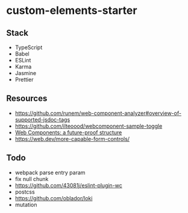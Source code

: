 # custom-elements-starter

## Stack

-   TypeScript
-   Babel
-   ESLint
-   Karma
-   Jasmine
-   Prettier

## Resources

-   https://github.com/runem/web-component-analyzer#overview-of-supported-jsdoc-tags
-   https://github.com/ilteoood/webcomponent-sample-toggle
-   [Web Components: a future-proof structure](https://medium.com/gft-engineering/web-components-a-future-proof-structure-5db3865fa31)
-   https://web.dev/more-capable-form-controls/

## Todo

-   webpack parse entry param
-   fix null chunk
-   https://github.com/43081j/eslint-plugin-wc
-   postcss
-   https://github.com/oblador/loki
-   mutation
